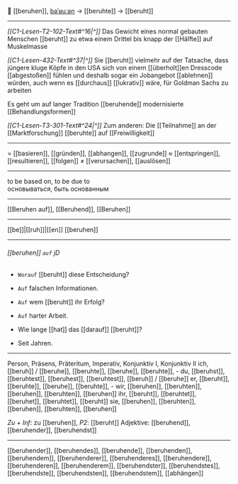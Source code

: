 🤔 [[beruhen]], [bəˈʁuːən](https://youglish.com/pronounce/beruhen/german) → [[beruhte]] → [[beruht]]

---
*[[C1-Lesen-T2-102-Text#^16|^]]* Das Gewicht eines normal gebauten Menschen [[beruht]] zu etwa einem Drittel bis knapp der [[Hälfte]] auf Muskelmasse

*[[C1-Lesen-432-Text#^37|^]]*  Sie [[beruht]] vielmehr auf der Tatsache, dass jüngere kluge Köpfe in den USA sich von einem [[überholt]]en Dresscode [[abgestoßen]] fühlen und deshalb sogar ein Jobangebot [[ablehnen]] würden, auch wenn es [[durchaus]] [[lukrativ]] wäre, für Goldman Sachs zu arbeiten

Es geht um auf langer Tradition [[beruhende]] modernisierte [[Behandlungsformen]]

*[[C1-Lesen-T3-301-Text#^24|^]]* Zum anderen: Die [[Teilnahme]] an der [[Marktforschung]] [[beruhte]] auf [[Freiwilligkeit]]


---
= [[basieren]], [[gründen]], [[abhangen]], [[zugrunde]]
≈ [[entspringen]], [[resultieren]], [[folgen]]
≠ [[verursachen]], [[auslösen]]

---
to be based on, to be due to  
основываться, быть основанным

---
[[Beruhen auf]], [[Beruhend]], [[Beruhen]]

---
[[be]]|[[ruh]]|[[en]]
[[beruhen]]


---
###### [[beruhen]] `auf` jD
- `Worauf` [[beruht]] diese Entscheidung?
- `Auf` falschen Informationen.

- `Auf` wem [[beruht]] ihr Erfolg?
- `Auf` harter Arbeit.

- Wie lange [[hat]] das [[darauf]] [[beruht]]?
- Seit Jahren.

---
Person, Präsens, Präteritum, Imperativ, Konjunktiv I, Konjunktiv II
ich, [[beruh]] / [[beruhe]], [[beruhte]], [[beruhe]], [[beruhte]], -
du, [[beruhst]], [[beruhtest]], [[beruhest]], [[beruhtest]], [[beruh]] / [[beruhe]]
er, [[beruht]], [[beruhte]], [[beruhe]], [[beruhte]], -
wir, [[beruhen]], [[beruhten]], [[beruhen]], [[beruhten]], [[beruhen]]
ihr, [[beruht]], [[beruhtet]], [[beruhet]], [[beruhtet]], [[beruht]]
sie, [[beruhen]], [[beruhten]], [[beruhen]], [[beruhten]], [[beruhen]]

*Zu + Inf*: zu [[beruhen]], *P2*: [[beruht]]
Adjektive: [[beruhend]], [[beruhender]], [[beruhendst]]

---
[[beruhender]], [[beruhendes]], [[beruhende]], [[beruhenden]], [[beruhendem]], [[beruhenderer]], [[beruhenderes]], [[beruhendere]], [[beruhenderen]], [[beruhenderem]], [[beruhendster]], [[beruhendstes]], [[beruhendste]], [[beruhendsten]], [[beruhendstem]], [[abhängen]]